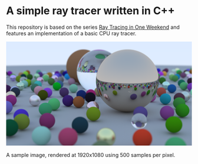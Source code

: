 # A simple ray tracer written in C++

This repository is based on the series [Ray Tracing in One Weekend](https://github.com/RayTracing/raytracing.github.io/) and features an implementation of a basic CPU ray tracer.

![A rendered image produced by this ray tracer.](render.png)

A sample image, rendered at 1920x1080 using 500 samples per pixel.
